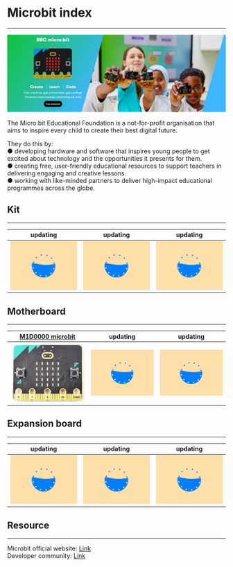# Microbit index     
----------------    
![Img](../../_static/microbit/microbit_index/img/1img.jpg)      

The Micro:bit Educational Foundation is a not-for-profit organisation that aims to inspire every child to create their best digital future.  

They do this by:  
● developing hardware and software that inspires young people to get excited about technology and the opportunities it presents for them.  
● creating free, user-friendly educational resources to support teachers in delivering engaging and creative lessons.  
● working with like-minded partners to deliver high-impact educational programmes across the globe.  

## Kit  
------
| updating | updating | updating |
| :--: | :--: | :--: |
| ![Img](../../_static/web_logo/updating.gif) | ![Img](../../_static/web_logo/updating.gif) | ![Img](../../_static/web_logo/updating.gif) |
 
## Motherboard      
--------------
| [M1D0000 microbit](../../microbit/M1D0000_microbit_mainboard/M1D0000_microbit_mainboard.md) | updating | updating |
| :--: | :--: | :--: |
| ![img](../../_static/microbit/M1D0000/img/1img.jpg) | ![Img](../../_static/web_logo/updating.gif) | ![Img](../../_static/web_logo/updating.gif) |

## Expansion board        
------------------
| updating | updating | updating |
| :--: | :--: | :--: |
| ![Img](../../_static/web_logo/updating.gif) | ![Img](../../_static/web_logo/updating.gif) | ![Img](../../_static/web_logo/updating.gif) |

## Resource    
-----------
Microbit official website: [Link](https://www.microbit.org)  
Developer community: [Link](https://tech.microbit.org)  

